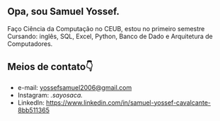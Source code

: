 ## Opa, sou Samuel Yossef.

   Faço Ciência da Computação no CEUB, estou no primeiro semestre
   Cursando: inglês, SQL, Excel, Python, Banco de Dado e Arquitetura de Computadores.
## Meios de contato👇
- e-mail: yossefsamuel2006@gmail.com
- Instagram: _.sayosaca._
- LinkedIn:  https://www.linkedin.com/in/samuel-yossef-cavalcante-8bb511365
